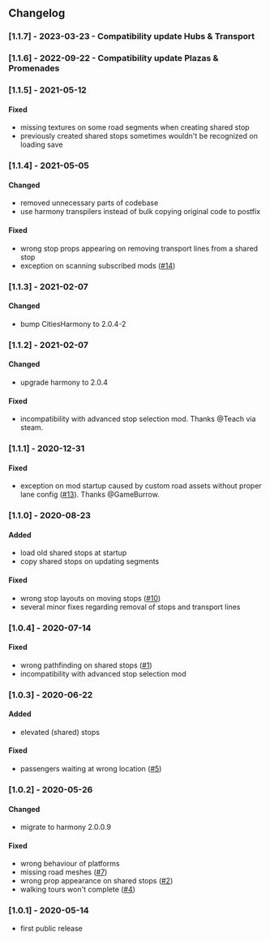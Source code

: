 ## Changelog

### [1.1.7] - 2023-03-23 - Compatibility update Hubs & Transport

### [1.1.6] - 2022-09-22 - Compatibility update Plazas & Promenades

### [1.1.5] - 2021-05-12

#### Fixed
- missing textures on some road segments when creating shared stop
- previously created shared stops sometimes wouldn't be recognized on loading save

### [1.1.4] - 2021-05-05

#### Changed
- removed unnecessary parts of codebase
- use harmony transpilers instead of bulk copying original code to postfix
#### Fixed
- wrong stop props appearing on removing transport lines from a shared stop
- exception on scanning subscribed mods ([#14](https://github.com/CodeBardian/SharedStopEnabler/issues/14))

### [1.1.3] - 2021-02-07

#### Changed
- bump CitiesHarmony to 2.0.4-2

### [1.1.2] - 2021-02-07

#### Changed
- upgrade harmony to 2.0.4
#### Fixed
- incompatibility with advanced stop selection mod. Thanks @Teach via steam.

### [1.1.1] - 2020-12-31

#### Fixed
- exception on mod startup caused by custom road assets without proper lane config ([#13](https://github.com/CodeBardian/SharedStopEnabler/issues/13)). Thanks @GameBurrow.

### [1.1.0] - 2020-08-23

#### Added
- load old shared stops at startup
- copy shared stops on updating segments
#### Fixed
- wrong stop layouts on moving stops ([#10](https://github.com/CodeBardian/SharedStopEnabler/issues/10))
- several minor fixes regarding removal of stops and transport lines


### [1.0.4] - 2020-07-14

#### Fixed
- wrong pathfinding on shared stops ([#1](https://github.com/CodeBardian/SharedStopEnabler/issues/1))
- incompatibility with advanced stop selection mod

### [1.0.3] - 2020-06-22

#### Added
- elevated (shared) stops
#### Fixed
- passengers waiting at wrong location ([#5](https://github.com/CodeBardian/SharedStopEnabler/issues/5))

### [1.0.2] - 2020-05-26

#### Changed
- migrate to harmony 2.0.0.9
#### Fixed
- wrong behaviour of platforms
- missing road meshes ([#7](https://github.com/CodeBardian/SharedStopEnabler/issues/7))
- wrong prop appearance on shared stops ([#2](https://github.com/CodeBardian/SharedStopEnabler/issues/2))
- walking tours won't complete ([#4](https://github.com/CodeBardian/SharedStopEnabler/issues/4))

### [1.0.1] - 2020-05-14
- first public release
